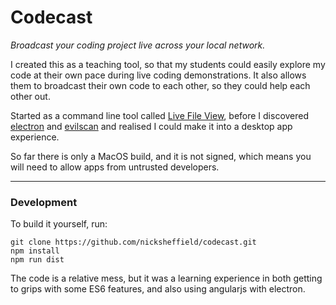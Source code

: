 # Codecast

*Broadcast your coding project live across your local network.*

I created this as a teaching tool, so that my students could easily explore my code at their own pace during live coding demonstrations. It also allows them to broadcast their own code to each other, so they could help each other out. 

Started as a command line tool called [Live File View](https://github.com/nicksheffield/live-file-view), before I discovered [electron](http://electron.atom.io/) and [evilscan](https://github.com/eviltik/evilscan) and realised I could make it into a desktop app experience.

So far there is only a MacOS build, and it is not signed, which means you will need to allow apps from untrusted developers.

---

### Development

To build it yourself, run:

```
git clone https://github.com/nicksheffield/codecast.git
npm install
npm run dist
```

The code is a relative mess, but it was a learning experience in both getting to grips with some ES6 features, and also using angularjs with electron.